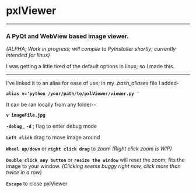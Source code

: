 # **pxlViewer**
-----------------------------------
### **A PyQt and WebView based image viewer.**


*(ALPHA; Work in progress; will compile to PyInstaller shortly; currently intended for linux)*


I was getting a little tired of the default options in linux; so I made this.

______________________________

I've linked it to an alias for ease of use; in my *.bash_aliases* file I added-

**`alias v='python /your/path/to/pxlViewer/viewer.py '`**


It can be ran locally from any folder--

**`v imageFile.jpg`**

**`-debug`** , **`-d`**   ; flag to enter debug mode

**`Left click`** drag to move image around

**`Wheel up/down`** or **`right click drag`** to zoom *(Right click zoom is WIP)*

**`Double click any button`** or **`resize the window`** will reset the zoom; fits the image to your window.
*(Clicking seems buggy right now, click more than twice in a row)*

**`Escape`** to close pxlViewer
